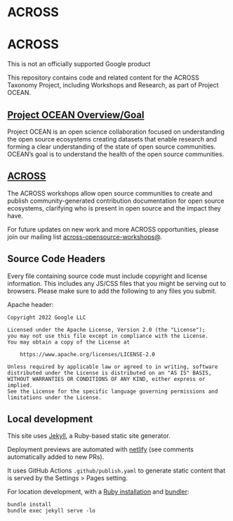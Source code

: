 # ACROSS

# ACROSS

This is not an officially supported Google product

This repository contains code and related content for the ACROSS Taxonomy Project, including Workshops and Research, as part of Project OCEAN. 

## [Project OCEAN Overview/Goal](https://vermontcomplexsystems.org/partner/OCEAN/)
Project OCEAN is an open science collaboration focused on understanding the open source ecosystems creating datasets that enable research and forming a clear understanding of the state of open source communities. OCEAN’s goal is to understand the health of the open source communities.


## [ACROSS](https://bit.ly/across-workshop-community-pitch)
The ACROSS workshops allow open source communities to create and publish community-generated contribution documentation for open source ecosystems, clarifying who is present in open source and the impact they have.

For future updates on new work and more ACROSS opportunities, please join our mailing list [across-opensource-workshops@](https://groups.google.com/g/across-opensource-workshops).

## Source Code Headers

Every file containing source code must include copyright and license
information. This includes any JS/CSS files that you might be serving out to
browsers. Please make sure to add the following to any files you submit.

Apache header:

    Copyright 2022 Google LLC

    Licensed under the Apache License, Version 2.0 (the "License");
    you may not use this file except in compliance with the License.
    You may obtain a copy of the License at

        https://www.apache.org/licenses/LICENSE-2.0

    Unless required by applicable law or agreed to in writing, software
    distributed under the License is distributed on an "AS IS" BASIS,
    WITHOUT WARRANTIES OR CONDITIONS OF ANY KIND, either express or implied.
    See the License for the specific language governing permissions and
    limitations under the License.

## Local development

This site uses [Jekyll](https://jekyllrb.com/), a Ruby-based static site generator. 

Deployment previews are automated with [netlify](https://www.netlify.com/) (see comments automatically added to new PRs).

It uses GitHub Actions `.github/publish.yaml` to generate static content that is served by the Settings > Pages setting. 

For location development, with a [Ruby installation](https://www.ruby-lang.org/en/documentation/installation/) and [bundler](https://bundler.io/guides/getting_started.html): 

```
bundle install
bundle exec jekyll serve -lo
```